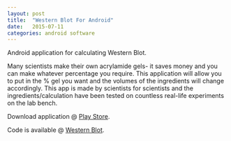 ```yaml
---
layout: post
title:  "Western Blot For Android"
date:   2015-07-11
categories: android software
---
```


Android application for calculating Western Blot.

Many scientists make their own acrylamide gels- it saves money and you can make whatever percentage you require. This application will allow you to put in the % gel you want and the volumes of the ingredients will change accordingly. This app is made by scientists for scientists and the ingredients/calculation have been tested on countless real-life experiments on the lab bench.

Download application @ [Play Store][PlayStore].

Code is available @ [Western Blot][GitHub].

[GitHub]: https://github.com/karlobrien/COMP41150-WesternBlot
[PlayStore]: https://play.google.com/store/apps/details?id=com.jumpercake.tab&feature=search_result#%3Ft%3DW251bGwsMSwxLDEsImNvbS5qdW1wZXJjYWtlLnRhYiJd
